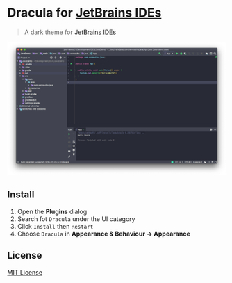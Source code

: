 # Dracula for [JetBrains IDEs](https://www.jetbrains.com/)

> A dark theme for [JetBrains IDEs](https://www.jetbrains.com/)

![main-window](docs/screenshots/dracula-main-window.png)

## Install

1. Open the **Plugins** dialog
2. Search fot `Dracula` under the UI category
3. Click `Install` then `Restart`
4. Choose `Dracula` in **Appearance & Behaviour -> Appearance**

## License

[MIT License](./LICENSE)